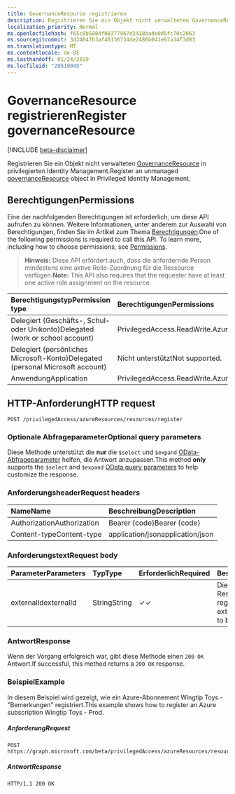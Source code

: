 ```yaml
---
title: GovernanceResource registrieren
description: Registrieren Sie ein Objekt nicht verwalteten GovernanceResource in PIM.
localization_priority: Normal
ms.openlocfilehash: f65c8b5884f08377967d3418bade0d5fc70c2063
ms.sourcegitcommit: 3d24047b3af46136734de2486b041e67a34f3d83
ms.translationtype: MT
ms.contentlocale: de-DE
ms.lasthandoff: 01/24/2019
ms.locfileid: "29519045"
---
```

# <a name="register-governanceresource"></a><span data-ttu-id="0ce34-103">GovernanceResource registrieren</span><span class="sxs-lookup"><span data-stu-id="0ce34-103">Register governanceResource</span></span>

[!INCLUDE [beta-disclaimer](../../includes/beta-disclaimer.md)]

<span data-ttu-id="0ce34-104">Registrieren Sie ein Objekt nicht verwalteten [GovernanceResource](../resources/governanceresource.md) in privilegierten Identity Management.</span><span class="sxs-lookup"><span data-stu-id="0ce34-104">Register an unmanaged [governanceResource](../resources/governanceresource.md) object in Privileged Identity Management.</span></span>

## <a name="permissions"></a><span data-ttu-id="0ce34-105">Berechtigungen</span><span class="sxs-lookup"><span data-stu-id="0ce34-105">Permissions</span></span>
<span data-ttu-id="0ce34-p101">Eine der nachfolgenden Berechtigungen ist erforderlich, um diese API aufrufen zu können. Weitere Informationen, unter anderem zur Auswahl von Berechtigungen, finden Sie im Artikel zum Thema [Berechtigungen](/graph/permissions-reference).</span><span class="sxs-lookup"><span data-stu-id="0ce34-p101">One of the following permissions is required to call this API. To learn more, including how to choose permissions, see [Permissions](/graph/permissions-reference).</span></span>

><span data-ttu-id="0ce34-108">**Hinweis:** Diese API erfordert auch, dass die anfordernde Person mindestens eine aktive Rolle-Zuordnung für die Ressource verfügen.</span><span class="sxs-lookup"><span data-stu-id="0ce34-108">**Note:** This API also requires that the requester have at least one active role assignment on the resource.</span></span>

|<span data-ttu-id="0ce34-109">Berechtigungstyp</span><span class="sxs-lookup"><span data-stu-id="0ce34-109">Permission type</span></span>      | <span data-ttu-id="0ce34-110">Berechtigungen</span><span class="sxs-lookup"><span data-stu-id="0ce34-110">Permissions</span></span>              |
|:--------------------|:---------------------------------------------------------|
|<span data-ttu-id="0ce34-111">Delegiert (Geschäfts-, Schul- oder Unikonto)</span><span class="sxs-lookup"><span data-stu-id="0ce34-111">Delegated (work or school account)</span></span> | <span data-ttu-id="0ce34-112">PrivilegedAccess.ReadWrite.AzureResources</span><span class="sxs-lookup"><span data-stu-id="0ce34-112">PrivilegedAccess.ReadWrite.AzureResources</span></span>  |
|<span data-ttu-id="0ce34-113">Delegiert (persönliches Microsoft-Konto)</span><span class="sxs-lookup"><span data-stu-id="0ce34-113">Delegated (personal Microsoft account)</span></span> | <span data-ttu-id="0ce34-114">Nicht unterstützt</span><span class="sxs-lookup"><span data-stu-id="0ce34-114">Not supported.</span></span>    |
|<span data-ttu-id="0ce34-115">Anwendung</span><span class="sxs-lookup"><span data-stu-id="0ce34-115">Application</span></span> | <span data-ttu-id="0ce34-116">PrivilegedAccess.ReadWrite.AzureResources</span><span class="sxs-lookup"><span data-stu-id="0ce34-116">PrivilegedAccess.ReadWrite.AzureResources</span></span> |

## <a name="http-request"></a><span data-ttu-id="0ce34-117">HTTP-Anforderung</span><span class="sxs-lookup"><span data-stu-id="0ce34-117">HTTP request</span></span>
<!-- { "blockType": "ignored" } -->
```http
POST /privilegedAccess/azureResources/resources/register
```

### <a name="optional-query-parameters"></a><span data-ttu-id="0ce34-118">Optionale Abfrageparameter</span><span class="sxs-lookup"><span data-stu-id="0ce34-118">Optional query parameters</span></span>
<span data-ttu-id="0ce34-119">Diese Methode unterstützt die **nur** die `$select` und `$expand` [OData-Abfrageparameter](/graph/query-parameters) helfen, die Antwort anzupassen.</span><span class="sxs-lookup"><span data-stu-id="0ce34-119">This method **only** supports the `$select` and `$expand` [OData query parameters](/graph/query-parameters) to help customize the response.</span></span>

### <a name="request-headers"></a><span data-ttu-id="0ce34-120">Anforderungsheader</span><span class="sxs-lookup"><span data-stu-id="0ce34-120">Request headers</span></span>
| <span data-ttu-id="0ce34-121">Name</span><span class="sxs-lookup"><span data-stu-id="0ce34-121">Name</span></span>      |<span data-ttu-id="0ce34-122">Beschreibung</span><span class="sxs-lookup"><span data-stu-id="0ce34-122">Description</span></span>|
|:----------|:----------|
| <span data-ttu-id="0ce34-123">Authorization</span><span class="sxs-lookup"><span data-stu-id="0ce34-123">Authorization</span></span>  | <span data-ttu-id="0ce34-124">Bearer {code}</span><span class="sxs-lookup"><span data-stu-id="0ce34-124">Bearer {code}</span></span>|
| <span data-ttu-id="0ce34-125">Content-type</span><span class="sxs-lookup"><span data-stu-id="0ce34-125">Content-type</span></span>  | <span data-ttu-id="0ce34-126">application/json</span><span class="sxs-lookup"><span data-stu-id="0ce34-126">application/json</span></span>|

### <a name="request-body"></a><span data-ttu-id="0ce34-127">Anforderungstext</span><span class="sxs-lookup"><span data-stu-id="0ce34-127">Request body</span></span>

|<span data-ttu-id="0ce34-128">Parameter</span><span class="sxs-lookup"><span data-stu-id="0ce34-128">Parameters</span></span>      |<span data-ttu-id="0ce34-129">Typ</span><span class="sxs-lookup"><span data-stu-id="0ce34-129">Type</span></span>                 |<span data-ttu-id="0ce34-130">Erforderlich</span><span class="sxs-lookup"><span data-stu-id="0ce34-130">Required</span></span> |<span data-ttu-id="0ce34-131">Beschreibung</span><span class="sxs-lookup"><span data-stu-id="0ce34-131">Description</span></span>|
|:-------------|:----------------------|:--------|:----------|
|<span data-ttu-id="0ce34-132">externalId</span><span class="sxs-lookup"><span data-stu-id="0ce34-132">externalId</span></span>    |<span data-ttu-id="0ce34-133">String</span><span class="sxs-lookup"><span data-stu-id="0ce34-133">String</span></span>                 |<span data-ttu-id="0ce34-134">✓</span><span class="sxs-lookup"><span data-stu-id="0ce34-134">✓</span></span>        |<span data-ttu-id="0ce34-135">Die ExternalId der Ressource in PIM registriert werden.</span><span class="sxs-lookup"><span data-stu-id="0ce34-135">The externalId of the resource to be registered in PIM.</span></span>|

### <a name="response"></a><span data-ttu-id="0ce34-136">Antwort</span><span class="sxs-lookup"><span data-stu-id="0ce34-136">Response</span></span>
<span data-ttu-id="0ce34-137">Wenn der Vorgang erfolgreich war, gibt diese Methode einen `200 OK` Antwort.</span><span class="sxs-lookup"><span data-stu-id="0ce34-137">If successful, this method returns a `200 OK` response.</span></span>

### <a name="example"></a><span data-ttu-id="0ce34-138">Beispiel</span><span class="sxs-lookup"><span data-stu-id="0ce34-138">Example</span></span>
<span data-ttu-id="0ce34-139">In diesem Beispiel wird gezeigt, wie ein Azure-Abonnement Wingtip Toys - "Bemerkungen" registriert.</span><span class="sxs-lookup"><span data-stu-id="0ce34-139">This example shows how to register an Azure subscription Wingtip Toys - Prod.</span></span>
<!-- {
  "blockType": "request",
  "name": "get_governanceresource"
}-->
##### <a name="request"></a><span data-ttu-id="0ce34-140">Anforderung</span><span class="sxs-lookup"><span data-stu-id="0ce34-140">Request</span></span>
```http
POST https://graph.microsoft.com/beta/privilegedAccess/azureResources/resources/register
```
##### <a name="response"></a><span data-ttu-id="0ce34-141">Antwort</span><span class="sxs-lookup"><span data-stu-id="0ce34-141">Response</span></span>
<!-- {
  "blockType": "response",
  "truncated": false,
  "@odata.type": "microsoft.graph.governanceResource"
} -->
```http
HTTP/1.1 200 OK
```

<!-- uuid: 8fcb5dbc-d5aa-4681-8e31-b001d5168d79
2015-10-25 14:57:30 UTC -->
<!--
{
  "type": "#page.annotation",
  "description": "Register governanceResource",
  "keywords": "",
  "section": "documentation",
  "tocPath": "",
  "suppressions": [
    "Error: /api-reference/beta/api/governanceresource-register.md:\r\n      Exception processing links.\r\n    System.ArgumentException: Link Definition was null. Link text: !INCLUDE [beta-disclaimer](../../includes/beta-disclaimer.md)\r\n      at ApiDoctor.Validation.DocFile.get_LinkDestinations()\r\n      at ApiDoctor.Validation.DocSet.ValidateLinks(Boolean includeWarnings, String[] relativePathForFiles, IssueLogger issues, Boolean requireFilenameCaseMatch, Boolean printOrphanedFiles)"
  ]
}
-->
